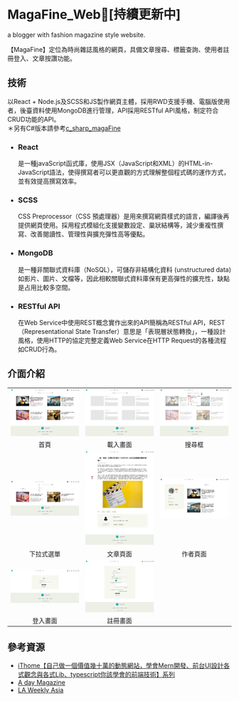 # MagaFine_Web📰[持續更新中]
a blogger with fashion magazine style website.

【MagaFine】定位為時尚雜誌風格的網頁，具備文章搜尋、標籤查詢、使用者註冊登入、文章按讚功能。
## 技術
以React + Node.js及SCSS和JS製作網頁主體，採用RWD支援手機、電腦版使用者，後臺資料使用MongoDB進行管理，API採用RESTful API風格，制定符合CRUD功能的API。</br>
＊另有C#版本請參考[c_sharp_magaFine](https://github.com/CBF108033/c_sharp_magaFine)

- ### React
  是一種javaScript函式庫，使用JSX（JavaScript和XML）的HTML-in-JavaScript語法，使得撰寫者可以更直觀的方式理解整個程式碼的運作方式，並有效提高撰寫效率。
- ### SCSS
  CSS Preprocessor（CSS 預處理器）是用來撰寫網頁樣式的語言，編譯後再提供網頁使用。採用程式模組化支援變數設定、巢狀結構等，減少重複性撰寫、改善閱讀性、管理性與擴充彈性高等優點。
- ### MongoDB
  是一種非關聯式資料庫（NoSQL），可儲存非結構化資料 (unstructured data) 如影片、圖片、文檔等，因此相較關聯式資料庫保有更高彈性的擴充性，缺點是占用比較多空間。
- ### RESTful API
  在Web Service中使用REST概念實作出來的API簡稱為RESTful API，REST （Representational State Transfer）意思是「表現層狀態轉換」，一種設計風格，使用HTTP的協定完整定義Web Service在HTTP Request的各種流程如CRUD行為。
## 介面介紹
| | | |
|:----------------------------------------:|:-----:|:-----:|
| <img src="./images/首頁.png" width=100%> |  <img src="./images/主畫面loading.png" width=100%> | <img src="./images/搜尋框.png" width=100%> |
| 首頁 | 載入畫面 | 搜尋框 |
| <img src="./images/導航列下拉式選單.png" width=100%> |  <img src="./images/文章頁面.png" width=100%> | <img src="./images/作者頁面.png" width=100%> |
| 下拉式選單 | 文章頁面 | 作者頁面 |
| <img src="./images/登入畫面.PNG" width=100%> |  <img src="./images/註冊畫面.PNG" width=100%> |  |
| 登入畫面 | 註冊畫面 |  |

## 參考資源
- [iThome【自己做一個價值幾十萬的動態網站，學會Mern開發、前台UI設計各式觀念與各式Lib、typescript你該學會的前端技術】系列](https://ithelp.ithome.com.tw/users/20150652/ironman/5050)
- [A day Magazine](https://www.adaymag.com/tw)
- [LA Weekly Asia](https://laweekly.asia/zh/)
